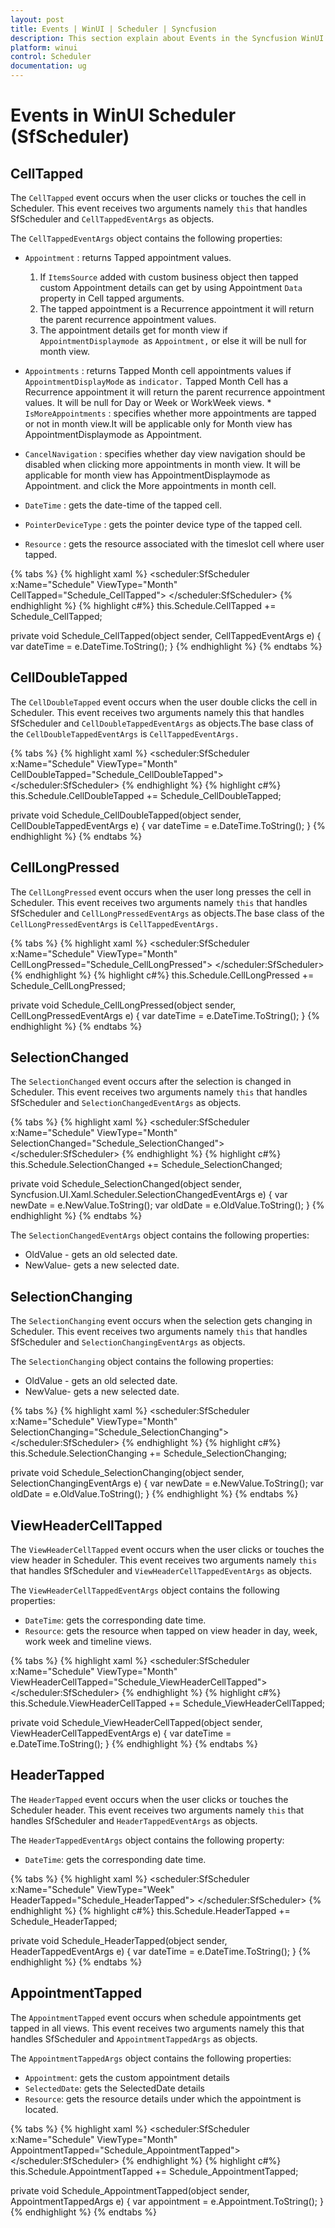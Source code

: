 ```yaml
---
layout: post
title: Events | WinUI | Scheduler | Syncfusion
description: This section explain about Events in the Syncfusion WinUI Scheduler (SfScheduler) control and more details. 
platform: winui
control: Scheduler
documentation: ug
---
```


# Events in WinUI Scheduler (SfScheduler)

## CellTapped

The `CellTapped` event occurs when the user clicks or touches the cell in Scheduler. This event receives two arguments namely `this` that handles SfScheduler and `CellTappedEventArgs` as objects.

The `CellTappedEventArgs` object contains the following properties:

* `Appointment` : returns Tapped appointment values.

    1. If `ItemsSource` added with custom business object then tapped custom Appointment details can get by using Appointment `Data` property in Cell tapped arguments.
    2. The tapped appointment is a Recurrence appointment it will return the parent recurrence appointment values.
    3. The appointment details get for month view if `AppointmentDisplaymode `as `Appointment,` or else it will be null for month view.

* `Appointments` : returns Tapped Month cell appointments values if `AppointmentDisplayMode` as `indicator.` Tapped Month Cell has a Recurrence appointment it will return the parent recurrence appointment values. It will be null for Day or Week or WorkWeek views.   * `IsMoreAppointments` : specifies whether more appointments are tapped or not in month view.It will be applicable only for Month view has AppointmentDisplaymode as Appointment. 
* `CancelNavigation` : specifies whether day view navigation should be disabled when clicking more appointments in month view. It will be applicable for month view has AppointmentDisplaymode as Appointment. and click the More appointments in month cell.
* `DateTime` : gets the date-time of the tapped cell.
* `PointerDeviceType` : gets the pointer device type of the tapped cell.
* `Resource` : gets the resource associated with the timeslot cell where user tapped.

{% tabs %}
{% highlight xaml %}
<scheduler:SfScheduler x:Name="Schedule"
                       ViewType="Month"
                       CellTapped="Schedule_CellTapped">
</scheduler:SfScheduler>
{% endhighlight %}
{% highlight c#%}
this.Schedule.CellTapped += Schedule_CellTapped;

private void Schedule_CellTapped(object sender, CellTappedEventArgs e)
{
    var dateTime = e.DateTime.ToString();
}
{% endhighlight %}
{% endtabs %}

## CellDoubleTapped

The `CellDoubleTapped` event occurs when the user double clicks the cell in Scheduler. This event receives two arguments namely this that handles SfScheduler and `CellDoubleTappedEventArgs` as objects.The base class of the `CellDoubleTappedEventArgs` is `CellTappedEventArgs.`

{% tabs %}
{% highlight xaml %}
<scheduler:SfScheduler x:Name="Schedule"
                       ViewType="Month"
                       CellDoubleTapped="Schedule_CellDoubleTapped">
</scheduler:SfScheduler>
{% endhighlight %}
{% highlight c#%}
this.Schedule.CellDoubleTapped += Schedule_CellDoubleTapped;

private void Schedule_CellDoubleTapped(object sender, CellDoubleTappedEventArgs e)
{
    var dateTime = e.DateTime.ToString();
}
{% endhighlight %}
{% endtabs %}

## CellLongPressed

The `CellLongPressed` event occurs when the user long presses the cell in Scheduler. This event receives two arguments namely `this` that handles SfScheduler and `CellLongPressedEventArgs` as objects.The base class of the `CellLongPressedEventArgs` is `CellTappedEventArgs.`

{% tabs %}
{% highlight xaml %}
<scheduler:SfScheduler x:Name="Schedule"
                       ViewType="Month"
                       CellLongPressed="Schedule_CellLongPressed">
</scheduler:SfScheduler>
{% endhighlight %}
{% highlight c#%}
this.Schedule.CellLongPressed += Schedule_CellLongPressed;

private void Schedule_CellLongPressed(object sender, CellLongPressedEventArgs e)
{
    var dateTime = e.DateTime.ToString();
}
{% endhighlight %}
{% endtabs %}

## SelectionChanged

The `SelectionChanged` event occurs after the selection is changed in Scheduler. This event receives two arguments namely `this` that handles SfScheduler and `SelectionChangedEventArgs` as objects.

{% tabs %}
{% highlight xaml %}
<scheduler:SfScheduler x:Name="Schedule"
                       ViewType="Month"
                       SelectionChanged="Schedule_SelectionChanged">
</scheduler:SfScheduler>
{% endhighlight %}
{% highlight c#%}
this.Schedule.SelectionChanged += Schedule_SelectionChanged;

private void Schedule_SelectionChanged(object sender, Syncfusion.UI.Xaml.Scheduler.SelectionChangedEventArgs e)
{
    var newDate = e.NewValue.ToString();
    var oldDate = e.OldValue.ToString();
}
{% endhighlight %}
{% endtabs %}

The `SelectionChangedEventArgs` object contains the following properties:

* OldValue - gets an old selected date.
* NewValue- gets a new selected date.

## SelectionChanging

The `SelectionChanging` event occurs when the selection gets changing in Scheduler. This event receives two arguments namely `this` that handles SfScheduler and `SelectionChangingEventArgs` as objects.

The `SelectionChanging` object contains the following properties:

* OldValue - gets an old selected date.
* NewValue- gets a new selected date.

{% tabs %}
{% highlight xaml %}
<scheduler:SfScheduler x:Name="Schedule"
                       ViewType="Month"
                       SelectionChanging="Schedule_SelectionChanging">
</scheduler:SfScheduler>
{% endhighlight %}
{% highlight c#%}
this.Schedule.SelectionChanging += Schedule_SelectionChanging;

private void Schedule_SelectionChanging(object sender, SelectionChangingEventArgs e)
{
    var newDate = e.NewValue.ToString();
    var oldDate = e.OldValue.ToString();
}
{% endhighlight %}
{% endtabs %}

## ViewHeaderCellTapped

The `ViewHeaderCellTapped` event occurs when the user clicks or touches the view header in Scheduler. This event receives two arguments namely `this` that handles SfScheduler and `ViewHeaderCellTappedEventArgs` as objects.

The `ViewHeaderCellTappedEventArgs` object contains the following properties:

* `DateTime`: gets the corresponding date time.
* `Resource`: gets the resource when tapped on view header in day, week, work week and timeline views.

{% tabs %}
{% highlight xaml %}
<scheduler:SfScheduler x:Name="Schedule"
                       ViewType="Month"
                       ViewHeaderCellTapped="Schedule_ViewHeaderCellTapped">
</scheduler:SfScheduler>
{% endhighlight %}
{% highlight c#%}
this.Schedule.ViewHeaderCellTapped += Schedule_ViewHeaderCellTapped;

private void Schedule_ViewHeaderCellTapped(object sender, ViewHeaderCellTappedEventArgs e)
{
    var dateTime = e.DateTime.ToString();
}
{% endhighlight %}
{% endtabs %}

## HeaderTapped

The `HeaderTapped` event occurs when the user clicks or touches the Scheduler header. This event receives two arguments namely `this` that handles SfScheduler and `HeaderTappedEventArgs` as objects.

The `HeaderTappedEventArgs` object contains the following property:

* `DateTime`: gets the corresponding date time.

{% tabs %}
{% highlight xaml %}
<scheduler:SfScheduler x:Name="Schedule"
                       ViewType="Week"
                       HeaderTapped="Schedule_HeaderTapped">
</scheduler:SfScheduler>
{% endhighlight %}
{% highlight c#%}
this.Schedule.HeaderTapped += Schedule_HeaderTapped;

private void Schedule_HeaderTapped(object sender, HeaderTappedEventArgs e)
{
    var dateTime = e.DateTime.ToString();
}
{% endhighlight %}
{% endtabs %}

## AppointmentTapped

The `AppointmentTapped` event occurs when schedule appointments get tapped in all views. This event receives two arguments namely this that handles SfScheduler and `AppointmentTappedArgs` as objects.

The `AppointmentTappedArgs` object contains the following properties:

* `Appointment`: gets the custom appointment details
* `SelectedDate`: gets the SelectedDate details
* `Resource`: gets the resource details under which the appointment is located.

{% tabs %}
{% highlight xaml %}
<scheduler:SfScheduler x:Name="Schedule" 
                       ViewType="Month"
                       AppointmentTapped="Schedule_AppointmentTapped">
</scheduler:SfScheduler>
{% endhighlight %}
{% highlight c#%}
this.Schedule.AppointmentTapped += Schedule_AppointmentTapped;

private void Schedule_AppointmentTapped(object sender, AppointmentTappedArgs e)
{
    var appointment = e.Appointment.ToString();
}
{% endhighlight %}
{% endtabs %}